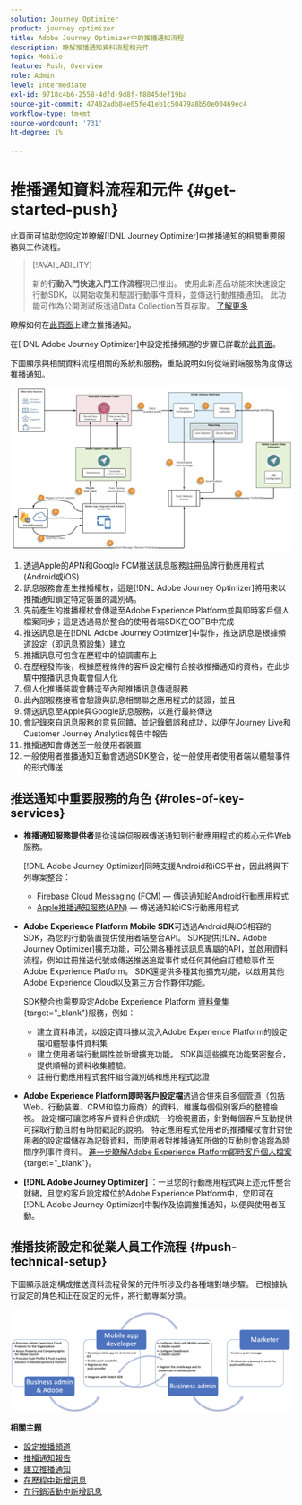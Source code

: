 ```yaml
---
solution: Journey Optimizer
product: journey optimizer
title: Adobe Journey Optimizer中的推播通知流程
description: 瞭解推播通知資料流程和元件
topic: Mobile
feature: Push, Overview
role: Admin
level: Intermediate
exl-id: 9718c4b6-2558-4dfd-9d8f-f8845def19ba
source-git-commit: 47482adb84e05fe41eb1c50479a8b50e00469ec4
workflow-type: tm+mt
source-wordcount: '731'
ht-degree: 1%

---
```


# 推播通知資料流程和元件 {#get-started-push}

此頁面可協助您設定並瞭解[!DNL Journey Optimizer]中推播通知的相關重要服務與工作流程。


>[!AVAILABILITY]
>
>新的&#x200B;**行動入門快速入門工作流程**&#x200B;現已推出。 使用此新產品功能來快速設定行動SDK，以開始收集和驗證行動事件資料，並傳送行動推播通知。 此功能可作為公開測試版透過Data Collection首頁存取。 [了解更多](mobile-onboarding-wf.md)
>

瞭解如何在[此頁面](create-push.md)上建立推播通知。

在[!DNL Adobe Journey Optimizer]中設定推播頻道的步驟已詳載於[此頁面](push-configuration.md)。

下圖顯示與相關資料流程相關的系統和服務，重點說明如何從端對端服務角度傳送推播通知。

![](assets/push-flow.png)

1. 透過Apple的APN和Google FCM推送訊息服務註冊品牌行動應用程式(Android或iOS)
1. 訊息服務會產生推播權杖，這是[!DNL Adobe Journey Optimizer]將用來以推播通知鎖定特定裝置的識別碼。
1. 先前產生的推播權杖會傳遞至Adobe Experience Platform並與即時客戶個人檔案同步；這是透過易於整合的使用者端SDK在OOTB中完成
1. 推送訊息是在[!DNL Adobe Journey Optimizer]中製作，推送訊息是根據頻道設定（即訊息預設集）建立
1. 推播訊息可包含在歷程中的協調畫布上
1. 在歷程發佈後，根據歷程條件的客戶設定檔符合接收推播通知的資格，在此步驟中推播訊息負載會個人化
1. 個人化推播裝載會轉送至內部推播訊息傳遞服務
1. 此內部服務接著會驗證與訊息相關聯之應用程式的認證，並且
1. 傳送訊息至Apple與Google訊息服務，以進行最終傳送
1. 會記錄來自訊息服務的意見回饋，並記錄錯誤和成功，以便在Journey Live和Customer Journey Analytics報告中報告
1. 推播通知會傳送至一般使用者裝置
1. 一般使用者推播通知互動會透過SDK整合，從一般使用者使用者端以體驗事件的形式傳送

## 推送通知中重要服務的角色 {#roles-of-key-services}

* **推播通知服務提供者**&#x200B;是從遠端伺服器傳送通知到行動應用程式的核心元件Web服務。

  [!DNL Adobe Journey Optimizer]同時支援Android和iOS平台，因此將與下列專案整合：
   * [Firebase Cloud Messaging (FCM)](https://firebase.google.com/docs/cloud-messaging) — 傳送通知給Android行動應用程式
   * [Apple推播通知服務(APN)](https://developer.apple.com/library/archive/documentation/NetworkingInternet/Conceptual/RemoteNotificationsPG/APNSOverview.html) — 傳送通知給iOS行動應用程式

* **Adobe Experience Platform Mobile SDK**&#x200B;可透過Android與iOS相容的SDK，為您的行動裝置提供使用者端整合API。 SDK提供[!DNL Adobe Journey Optimizer]擴充功能，可公開各種推送訊息專屬的API，並啟用資料流程，例如註冊推送代號或傳送推送追蹤事件或任何其他自訂體驗事件至Adobe Experience Platform。 SDK還提供多種其他擴充功能，以啟用其他Adobe Experience Cloud以及第三方合作夥伴功能。

  SDK整合也需要設定Adobe Experience Platform [資料彙集](https://experienceleague.adobe.com/docs/experience-platform/tags/home.html){target="_blank"}服務，例如：

   * 建立資料串流，以設定資料據以流入Adobe Experience Platform的設定檔和體驗事件資料集
   * 建立使用者端行動屬性並新增擴充功能。 SDK與這些擴充功能緊密整合，提供順暢的資料收集體驗。
   * 註冊行動應用程式套件組合識別碼和應用程式認證

* **Adobe Experience Platform即時客戶設定檔**&#x200B;透過合併來自多個管道（包括Web、行動裝置、CRM和協力廠商）的資料，維護每個個別客戶的整體檢視。 設定檔可讓您將客戶資料合併成統一的檢視畫面，針對每個客戶互動提供可採取行動且附有時間戳記的說明。 特定應用程式使用者的推播權杖會針對使用者的設定檔儲存為記錄資料，而使用者對推播通知所做的互動則會追蹤為時間序列事件資料。 [進一步瞭解Adobe Experience Platform即時客戶個人檔案](https://experienceleague.adobe.com/docs/experience-platform/profile/home.html?lang=zh-Hant){target="_blank"}。

* **[!DNL Adobe Journey Optimizer]** ：一旦您的行動應用程式與上述元件整合就緒，且您的客戶設定檔位於Adobe Experience Platform中，您即可在[!DNL Adobe Journey Optimizer]中製作及協調推播通知，以便與使用者互動。

## 推播技術設定和從業人員工作流程 {#push-technical-setup}

下圖顯示設定構成推送資料流程骨架的元件所涉及的各種端對端步驟。 已根據執行設定的角色和正在設定的元件，將行動專案分類。

![](assets/user-flow.png)

**相關主題**

* [設定推播頻道](push-configuration.md)
* [推播通知報告](../reports/journey-global-report-cja-push.md)
* [建立推播通知](create-push.md)
* [在歷程中新增訊息](../building-journeys/journeys-message.md)
* [在行銷活動中新增訊息](../campaigns/create-campaign.md)